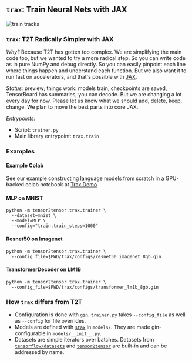 ## `trax`: Train Neural Nets with JAX

![train tracks](https://images.pexels.com/photos/461772/pexels-photo-461772.jpeg?dl&fit=crop&crop=entropy&w=640&h=426)

### `trax`: T2T Radically Simpler with JAX

*Why?* Because T2T has gotten too complex. We are simplifying the main code too,
but we wanted to try a more radical step. So you can write code as in pure
NumPy and debug directly. So you can easily pinpoint each line where things
happen and understand each function. But we also want it to run fast on
accelerators, and that's possible with [JAX](https://github.com/google/jax).

*Status:* preview; things work: models train, checkpoints are saved, TensorBoard
has summaries, you can decode. But we are changing a lot every day for now.
Please let us know what we should add, delete, keep, change. We plan to move
the best parts into core JAX.

*Entrypoints:*

* Script: `trainer.py`
* Main library entrypoint: `trax.train`

### Examples

#### Example Colab

See our example constructing language models from scratch in a GPU-backed colab notebook at
[Trax Demo](https://colab.sandbox.google.com/github/tensorflow/tensor2tensor/blob/master/tensor2tensor/trax/notebooks/trax_demo_iclr2019.ipynb)

#### MLP on MNIST


```
python -m tensor2tensor.trax.trainer \
  --dataset=mnist \
  --model=MLP \
  --config="train.train_steps=1000"
```

#### Resnet50 on Imagenet


```
python -m tensor2tensor.trax.trainer \
  --config_file=$PWD/trax/configs/resnet50_imagenet_8gb.gin
```

#### TransformerDecoder on LM1B


```
python -m tensor2tensor.trax.trainer \
  --config_file=$PWD/trax/configs/transformer_lm1b_8gb.gin
```

### How `trax` differs from T2T

* Configuration is done with [`gin`](https://github.com/google/gin-config).
  `trainer.py` takes `--config_file` as well as `--config` for file overrides.
* Models are defined with [`stax`](https://github.com/google/jax/blob/master/jax/experimental/stax.py) in
  `models/`. They are made gin-configurable in `models/__init__.py`.
* Datasets are simple iterators over batches. Datasets from
  [`tensorflow/datasets`](https://github.com/tensorflow/datasets)
  and [`tensor2tensor`](https://github.com/tensorflow/tensor2tensor)
  are built-in and can be addressed by name.
